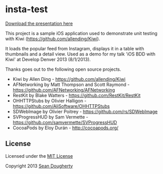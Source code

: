 insta-test
==========

[Download the presentation here](https://github.com/process255/insta-test/blob/master/iOS-TDD-with-BDD.pdf?raw=true)

This project is a sample iOS application used to demonstrate unit testing with Kiwi (https://github.com/allending/Kiwi).

It loads the popular feed from Instagram, displays it in a table with thumbnails and a detail view. Used as a demo for my talk 'iOS BDD with Kiwi' at Develop Denver 2013 (8/1/2013).

Thanks goes out to the following open source projects.

* Kiwi by Allen Ding - https://github.com/allending/Kiwi
* AFNetworking by Matt Thompson and Scott Raymond - https://github.com/AFNetworking/AFNetworking
* RestKit by Blake Watters - https://github.com/RestKit/RestKit
* OHHTTPStubs by Olivier Halligon - https://github.com/AliSoftware/OHHTTPStubs
* SDWebImage by Olivier Poitrey - https://github.com/rs/SDWebImage
* SVProgressHUD by Sam Vermette - https://github.com/samvermette/SVProgressHUD
* CocoaPods by Eloy Durán - http://cocoapods.org/


## License

Licensed under the [MIT License](http://creativecommons.org/licenses/MIT/)

Copyright 2013 [Sean Dougherty](https://twitter.com/sdougherty)